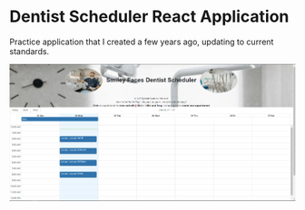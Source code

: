 # Dentist Scheduler React Application

Practice application that I created a few years ago, updating to current standards.

![Alt text](image.png)